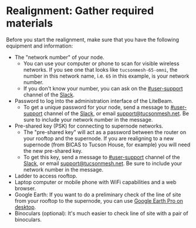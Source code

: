 # Realignment: Gather required materials 

Before you start the realignment, make sure that you have the following equipment and information:

- The "network number" of your node.
    - You can use your computer or phone to scan for visible wireless networks. If you see one that looks like `tucsonmesh-65-omni`, the number in this network name, i.e. `65` in this example, is your network number.
    - If you don't know your number, you can ask on the [#user-support](https://tucsonmesh.slack.com/archives/C03P19L1WBF) channel of the [Slack](https://tucsonmesh.slack.com/).
- Password to log into the administration interface of the LiteBeam.
    - To get a unique password for your node, send a message to [#user-support](https://tucsonmesh.slack.com/archives/C03P19L1WBF) channel of the [Slack](https://tucsonmesh.slack.com/), or email [support@tucsonmesh.net](mailto:support@tucsonmesh.net). Be sure to include your network number in the message.
- Pre-shared key (PSK) for connecting to supernode networks.
    - The "pre-shared key" will act as a password between the router on your rooftop and the supernode. If you are realigning to a new supernode (from BICAS to Tucson House, for example) you will need the new pre-shared key. 
    - To get this key, send a message to [#user-support](https://tucsonmesh.slack.com/archives/C03P19L1WBF) channel of the [Slack](https://tucsonmesh.slack.com/), or email [support@tucsonmesh.net](mailto:support@tucsonmesh.net). Be sure to include your network number in the message.
- Ladder to access rooftop.
- Laptop computer or mobile phone with WiFi capabilities and a web browser.
- Google Earth: If you want to do a preliminary check of the line of site from your rooftop to the supernode, you can use [Google Earth Pro on desktop](https://www.google.com/earth/about/versions/).
- Binoculars (optional): It's much easier to check line of site with a pair of binoculars.


